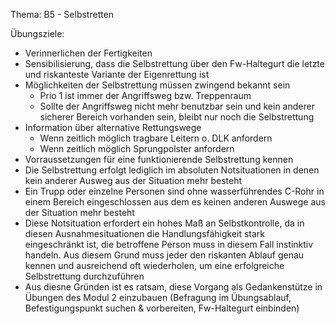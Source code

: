 Thema: B5 - Selbstretten

Übungsziele:

- Verinnerlichen der Fertigkeiten
- Sensibilisierung, dass die Selbstrettung über den Fw-Haltegurt die letzte und riskanteste Variante der Eigenrettung ist
- Möglichkeiten der Selbstrettung müssen zwingend bekannt sein
  - Prio 1 ist immer der Angriffsweg bzw. Treppenraum
  - Sollte der Angriffsweg nicht mehr benutzbar sein und kein anderer sicherer Bereich vorhanden sein, bleibt nur noch die Selbstrettung
- Information über alternative Rettungswege
  - Wenn zeitlich möglich tragbare Leitern o. DLK anfordern
  - Wenn zeitlich möglich Sprungpolster anfordern
- Vorraussetzungen für eine funktionierende Selbstrettung kennen
- Die Selbstrettung erfolgt lediglich im absoluten Notsituationen in denen kein anderer Ausweg aus der Situation mehr besteht
- Ein Trupp oder einzelne Personen sind ohne wasserführendes C-Rohr in einem Bereich eingeschlossen aus dem es keinen anderen Auswege aus der Situation mehr besteht
- Diese Notsituation erfordert ein hohes Maß an Selbstkontrolle, da in diesen Ausnahmesituationen die Handlungsfähigkeit stark eingeschränkt ist, die betroffene Person muss in diesem Fall instinktiv handeln. Aus diesem Grund muss jeder den riskanten Ablauf genau kennen und ausreichend oft wiederholen, um eine erfolgreiche Selbstrettung durchzuführen
- Aus diesne Gründen ist es ratsam, diese Vorgang als Gedankenstütze in Übungen des Modul 2 einzubauen (Befragung im Übungsablauf, Befestigungspunkt suchen & vorbereiten, Fw-Haltegurt einbinden)
